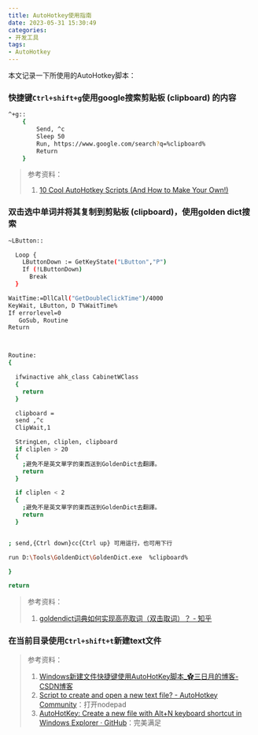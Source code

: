 ```yaml
---
title: AutoHotkey使用指南
date: 2023-05-31 15:30:49
categories:
- 开发工具
tags:
- AutoHotkey 
---
```

本文记录一下所使用的AutoHotkey脚本：
<!--more-->
### 快捷键`Ctrl+shift+g`使用google搜索剪贴板 (clipboard) 的内容
```bash
^+g::
    {
        Send, ^c
        Sleep 50
        Run, https://www.google.com/search?q=%clipboard%
        Return
    }
```
> 参考资料：
> 1. [10 Cool AutoHotkey Scripts (And How to Make Your Own!)](https://www.makeuseof.com/tag/10-cool-autohotkey-scripts-make/)

### 双击选中单词并将其复制到剪贴板 (clipboard)，使用golden dict搜索
```bash
~LButton::

  Loop {
    LButtonDown := GetKeyState("LButton","P") 
    If (!LButtonDown)
      Break
  }

WaitTime:=DllCall("GetDoubleClickTime")/4000
KeyWait, LButton, D T%WaitTime%
If errorlevel=0
   GoSub, Routine
Return



Routine:
{

  ifwinactive ahk_class CabinetWClass
  {
    return
  }

  clipboard = 
  send ,^c
  ClipWait,1

  StringLen, cliplen, clipboard
  if cliplen > 20
  { 
    ;避免不是英文單字的東西送到GoldenDict去翻譯。
    return
  }

  if cliplen < 2
  {   
    ;避免不是英文單字的東西送到GoldenDict去翻譯。
    return
  }


; send,{Ctrl down}cc{Ctrl up} 可用這行，也可用下行

run D:\Tools\GoldenDict\GoldenDict.exe  %clipboard%

}

return
```
> 参考资料：
> 1. [goldendict词典如何实现高亮取词（双击取词）？ - 知乎](https://www.zhihu.com/question/291320101)


### 在当前目录使用`Ctrl+shift+t`新建text文件

> 参考资料：
> 1. [Windows新建文件快捷键使用AutoHotKey脚本_✿三日月的博客-CSDN博客](https://blog.csdn.net/qq_44119557/article/details/123284048)
> 2. [Script to create and open a new text file? - AutoHotkey Community](https://www.autohotkey.com/boards/viewtopic.php?t=64289)：打开nodepad
> 3. [AutoHotKey: Create a new file with Alt+N keyboard shortcut in Windows Explorer · GitHub](https://gist.github.com/aborruso/8867d871bbb421495476b22f040f0ee2)：完美满足 